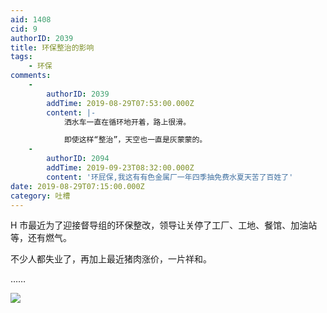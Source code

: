 ```yaml
---
aid: 1408
cid: 9
authorID: 2039
title: 环保整治的影响
tags:
    - 环保
comments:
    -
        authorID: 2039
        addTime: 2019-08-29T07:53:00.000Z
        content: |-
            洒水车一直在循环地开着，路上很滑。

            即使这样“整治”，天空也一直是灰蒙蒙的。
    -
        authorID: 2094
        addTime: 2019-09-23T08:32:00.000Z
        content: '环屁保,我这有有色金属厂一年四季抽免费水夏天苦了百姓了'
date: 2019-08-29T07:15:00.000Z
category: 吐槽
---
```


H 市最近为了迎接督导组的环保整改，领导让关停了工厂、工地、餐馆、加油站等，还有燃气。

不少人都失业了，再加上最近猪肉涨价，一片祥和。

……

![](https://i.loli.net/2019/08/29/Phdy9j3CYFoRKbW.jpg)
